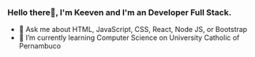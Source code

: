 ### Hello there👋, I'm Keeven and I'm an Developer Full Stack.
* 💬 Ask me about HTML, JavaScript, CSS, React, Node JS, or Bootstrap
* 🌱 I’m currently learning Computer Science on University Catholic of Pernambuco

<!--
**ProgKeeven/ProgKeeven** is a ✨ _special_ ✨ repository because its `README.md` (this file) appears on your GitHub profile.

Here are some ideas to get you started:

- 🔭 I’m currently working on ...
- 🌱 I’m currently learning ...
- 👯 I’m looking to collaborate on ...
- 🤔 I’m looking for help with ...
- 💬 Ask me about HTML, JavaScript, CSS, React, Node JS, or Bootstrap
- 📫 How to reach me: ...
- 😄 Pronouns: ...
- ⚡ Fun fact: ...
-->
